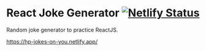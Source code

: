# React Joke Generator [![Netlify Status](https://api.netlify.com/api/v1/badges/7a7d5452-ce18-471d-ac0c-40064eab23e1/deploy-status)](https://app.netlify.com/sites/hp-jokes-on-you/deploys)

Random joke generator to practice ReactJS.

https://hp-jokes-on-you.netlify.app/

